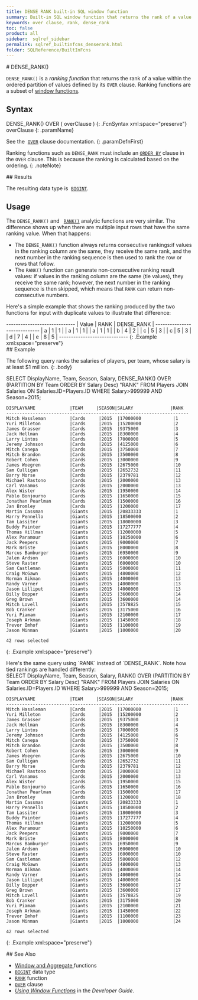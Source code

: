 ```yaml
---
title: DENSE RANK built-in SQL window function
summary: Built-in SQL window function that returns the rank of a value within a partition of values defined by its OVER clause
keywords: over clause, rank, dense_rank
toc: false
product: all
sidebar:  sqlref_sidebar
permalink: sqlref_builtinfcns_denserank.html
folder: SQLReference/BuiltInFcns
---
```

<section>
<div class="TopicContent" data-swiftype-index="true" markdown="1">
# DENSE_RANK()

`DENSE_RANK()` is a *ranking function* that returns the rank of a value
within the ordered partition of values defined by its `OVER` clause.
Ranking functions are a subset of [window
functions](sqlref_builtinfcns_windowfcnsintro.html).

## Syntax

<div class="fcnWrapperWide" markdown="1">
    DENSE_RANK() OVER ( overClause )
{: .FcnSyntax xml:space="preserve"}

</div>
<div class="paramList" markdown="1">
overClause
{: .paramName}

See the &nbsp;[`OVER`](sqlref_clauses_over.html) clause documentation.
{: .paramDefnFirst}

Ranking functions such as `DENSE_RANK` must include an
[`ORDER BY`](sqlref_clauses_orderby.html) clause in the `OVER` clause.
This is because the ranking is calculated based on the ordering.
{: .noteNote}

</div>
## Results

The resulting data type is &nbsp;[`BIGINT`](sqlref_builtinfcns_bigint.html).

## Usage

The `DENSE_RANK()` and &nbsp; [`RANK()`](sqlref_builtinfcns_rank.html) analytic
functions are very similar. The difference shows up when there are
multiple input rows that have the same ranking value. When that happens:

* The `DENSE_RANK()` function always returns consecutive rankings:if
  values in the ranking column are the same, they receive the same rank,
  and the next number in the ranking sequence is then used to rank the
  row or rows that follow.
* The `RANK()` function can generate non-consecutive ranking result
  values: if values in the ranking column are the same (tie values),
  they receive the same rank; however, the next number in the ranking
  sequence is then skipped, which means that `RANK` can return
  non-consecutive numbers.

Here's a simple example that shows the ranking produced by the two
functions for input with duplicate values to illustrate that difference:

<div class="preWrapperWide" markdown="1">
    -----------------------------
    | Value | RANK | DENSE_RANK |
    -----------------------------
    | a     |    1 |          1 |
    | a     |    1 |          1 |
    | a     |    1 |          1 |
    | b     |    4 |          2 |
    | c     |    5 |          3 |
    | c     |    5 |          3 |
    | d     |    7 |          4 |
    | e     |    8 |          5 |
    -----------------------------
{: .Example xml:space="preserve"}

</div>
## Example

The following query ranks the salaries of players, per team, whose
salary is at least $1 million.
{: .body}

<div class="preWrapperWide" markdown="1">
    SELECT DisplayName, Team, Season, Salary,
       DENSE_RANK() OVER (PARTITION BY Team ORDER BY Salary Desc) "RANK"
       FROM Players JOIN Salaries  ON Salaries.ID=Players.ID
       WHERE Salary>999999 AND Season=2015;

    DISPLAYNAME             |TEAM     |SEASON|SALARY              |RANK
    ---------------------------------------------------------------------
    Mitch Hassleman         |Cards     |2015  |17000000            |1
    Yuri Milleton           |Cards     |2015  |15200000            |2
    James Grasser           |Cards     |2015  |9375000             |3
    Jack Hellman            |Cards     |2015  |8300000             |4
    Larry Lintos            |Cards     |2015  |7000000             |5
    Jeremy Johnson          |Cards     |2015  |4125000             |6
    Mitch Canepa            |Cards     |2015  |3750000             |7
    Mitch Brandon           |Cards     |2015  |3500000             |8
    Robert Cohen            |Cards     |2015  |3000000             |9
    James Woegren           |Cards     |2015  |2675000             |10
    Sam Culligan            |Cards     |2015  |2652732             |11
    Barry Morse             |Cards     |2015  |2379781             |12
    Michael Rastono         |Cards     |2015  |2000000             |13
    Carl Vanamos            |Cards     |2015  |2000000             |13
    Alex Wister             |Cards     |2015  |1950000             |14
    Pablo Bonjourno         |Cards     |2015  |1650000             |15
    Jonathan Pearlman       |Cards     |2015  |1500000             |16
    Jan Bromley             |Cards     |2015  |1200000             |17
    Martin Cassman          |Giants    |2015  |20833333            |1
    Harry Pennello          |Giants    |2015  |18500000            |2
    Tam Lassiter            |Giants    |2015  |18000000            |3
    Buddy Painter           |Giants    |2015  |17277777            |4
    Thomas Hillman          |Giants    |2015  |12000000            |5
    Alex Paramour           |Giants    |2015  |10250000            |6
    Jack Peepers            |Giants    |2015  |9000000             |7
    Mark Briste             |Giants    |2015  |8000000             |8
    Marcus Bamburger        |Giants    |2015  |6950000             |9
    Jalen Ardson            |Giants    |2015  |6000000             |10
    Steve Raster            |Giants    |2015  |6000000             |10
    Sam Castleman           |Giants    |2015  |5000000             |11
    Craig McGawn            |Giants    |2015  |4800000             |12
    Norman Aikman           |Giants    |2015  |4000000             |13
    Randy Varner            |Giants    |2015  |4000000             |13
    Jason Lilliput          |Giants    |2015  |4000000             |13
    Billy Bopper            |Giants    |2015  |3600000             |14
    Greg Brown              |Giants    |2015  |3600000             |14
    Mitch Lovell            |Giants    |2015  |3578825             |15
    Bob Cranker             |Giants    |2015  |3175000             |16
    Yuri Piamam             |Giants    |2015  |2100000             |17
    Joseph Arkman           |Giants    |2015  |1450000             |18
    Trevor Imhof            |Giants    |2015  |1100000             |19
    Jason Minman            |Giants    |2015  |1000000             |20

    42 rows selected
{: .Example xml:space="preserve"}

</div>
Here's the same query using `RANK` instead of `DENSE_RANK`. Note how
tied rankings are handled differently:

<div class="preWrapperWide" markdown="1">
    SELECT DisplayName, Team, Season, Salary,
       RANK() OVER (PARTITION BY Team ORDER BY Salary Desc) "RANK"
       FROM Players JOIN Salaries  ON Salaries.ID=Players.ID
       WHERE Salary>999999 AND Season=2015;

    DISPLAYNAME             |TEAM     |SEASON|SALARY              |RANK
    ---------------------------------------------------------------------
    Mitch Hassleman         |Cards     |2015  |17000000            |1
    Yuri Milleton           |Cards     |2015  |15200000            |2
    James Grasser           |Cards     |2015  |9375000             |3
    Jack Hellman            |Cards     |2015  |8300000             |4
    Larry Lintos            |Cards     |2015  |7000000             |5
    Jeremy Johnson          |Cards     |2015  |4125000             |6
    Mitch Canepa            |Cards     |2015  |3750000             |7
    Mitch Brandon           |Cards     |2015  |3500000             |8
    Robert Cohen            |Cards     |2015  |3000000             |9
    James Woegren           |Cards     |2015  |2675000             |10
    Sam Culligan            |Cards     |2015  |2652732             |11
    Barry Morse             |Cards     |2015  |2379781             |12
    Michael Rastono         |Cards     |2015  |2000000             |13
    Carl Vanamos            |Cards     |2015  |2000000             |13
    Alex Wister             |Cards     |2015  |1950000             |15
    Pablo Bonjourno         |Cards     |2015  |1650000             |16
    Jonathan Pearlman       |Cards     |2015  |1500000             |17
    Jan Bromley             |Cards     |2015  |1200000             |18
    Martin Cassman          |Giants    |2015  |20833333            |1
    Harry Pennello          |Giants    |2015  |18500000            |2
    Tam Lassiter            |Giants    |2015  |18000000            |3
    Buddy Painter           |Giants    |2015  |17277777            |4
    Thomas Hillman          |Giants    |2015  |12000000            |5
    Alex Paramour           |Giants    |2015  |10250000            |6
    Jack Peepers            |Giants    |2015  |9000000             |7
    Mark Briste             |Giants    |2015  |8000000             |8
    Marcus Bamburger        |Giants    |2015  |6950000             |9
    Jalen Ardson            |Giants    |2015  |6000000             |10
    Steve Raster            |Giants    |2015  |6000000             |10
    Sam Castleman           |Giants    |2015  |5000000             |12
    Craig McGawn            |Giants    |2015  |4800000             |13
    Norman Aikman           |Giants    |2015  |4000000             |14
    Randy Varner            |Giants    |2015  |4000000             |14
    Jason Lilliput          |Giants    |2015  |4000000             |14
    Billy Bopper            |Giants    |2015  |3600000             |17
    Greg Brown              |Giants    |2015  |3600000             |17
    Mitch Lovell            |Giants    |2015  |3578825             |19
    Bob Cranker             |Giants    |2015  |3175000             |20
    Yuri Piamam             |Giants    |2015  |2100000             |21
    Joseph Arkman           |Giants    |2015  |1450000             |22
    Trevor Imhof            |Giants    |2015  |1100000             |23
    Jason Minman            |Giants    |2015  |1000000             |24

    42 rows selected
{: .Example xml:space="preserve"}

</div>
## See Also

* [Window and Aggregate
  ](sqlref_builtinfcns_windowfcnsintro.html)functions
* [`BIGINT`](sqlref_builtinfcns_bigint.html) data type
* [`RANK`](sqlref_builtinfcns_rank.html) function
* [`OVER`](sqlref_clauses_over.html) clause
* *[Using Window Functions](developers_fundamentals_windowfcns.html)* in
  the *Developer Guide*.

</div>
</section>
